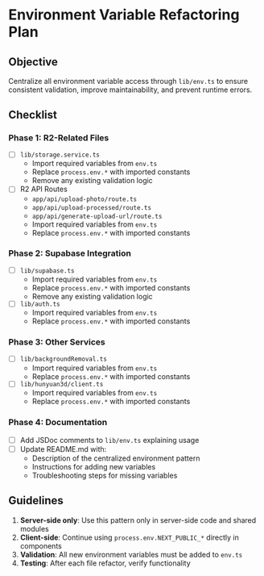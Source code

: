 # Environment Variable Refactoring Plan

## Objective
Centralize all environment variable access through `lib/env.ts` to ensure consistent validation, improve maintainability, and prevent runtime errors.

## Checklist

### Phase 1: R2-Related Files
- [ ] `lib/storage.service.ts`
  - Import required variables from `env.ts`
  - Replace `process.env.*` with imported constants
  - Remove any existing validation logic
- [ ] R2 API Routes
  - `app/api/upload-photo/route.ts`
  - `app/api/upload-processed/route.ts`
  - `app/api/generate-upload-url/route.ts`
  - Import required variables from `env.ts`
  - Replace `process.env.*` with imported constants

### Phase 2: Supabase Integration
- [ ] `lib/supabase.ts`
  - Import required variables from `env.ts`
  - Replace `process.env.*` with imported constants
  - Remove any existing validation logic
- [ ] `lib/auth.ts`
  - Import required variables from `env.ts`
  - Replace `process.env.*` with imported constants

### Phase 3: Other Services
- [ ] `lib/backgroundRemoval.ts`
  - Import required variables from `env.ts`
  - Replace `process.env.*` with imported constants
- [ ] `lib/hunyuan3d/client.ts`
  - Import required variables from `env.ts`
  - Replace `process.env.*` with imported constants

### Phase 4: Documentation
- [ ] Add JSDoc comments to `lib/env.ts` explaining usage
- [ ] Update README.md with:
  - Description of the centralized environment pattern
  - Instructions for adding new variables
  - Troubleshooting steps for missing variables

## Guidelines
1. **Server-side only**: Use this pattern only in server-side code and shared modules
2. **Client-side**: Continue using `process.env.NEXT_PUBLIC_*` directly in components
3. **Validation**: All new environment variables must be added to `env.ts`
4. **Testing**: After each file refactor, verify functionality
